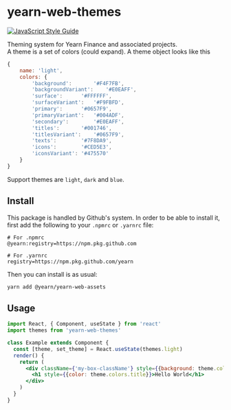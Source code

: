 # yearn-web-themes

[![JavaScript Style Guide](https://img.shields.io/badge/code_style-standard-brightgreen.svg)](https://standardjs.com)

Theming system for Yearn Finance and associated projects.  
A theme is a set of colors (could expand). A theme object looks like this
```js
{
	name: 'light',
	colors: {
		'background':		'#F4F7FB',
		'backgroundVariant':	'#E0EAFF',
		'surface':		'#FFFFFF',
		'surfaceVariant':	'#F9FBFD',
		'primary':		'#0657F9',
		'primaryVariant':	'#004ADF',
		'secondary':		'#E0EAFF',
		'titles':		'#001746',
		'titlesVariant':	'#0657F9',
		'texts':		'#7F8DA9',
		'icons':		'#CED5E3',
		'iconsVariant':	'#475570'
	}
}
```

Support themes are `light`, `dark` and `blue`.

## Install
This package is handled by Github's system. In order to be able to install it, first add the following to your `.npmrc` or `.yarnrc` file:
```
# For .npmrc
@yearn:registry=https://npm.pkg.github.com
```

```
# For .yarnrc
registry=https://npm.pkg.github.com/yearn
```

Then you can install is as usual:
```bash
yarn add @yearn/yearn-web-assets
```

## Usage

```jsx
import React, { Component, useState } from 'react'
import themes from 'yearn-web-themes'

class Example extends Component {
  const [theme, set_theme] = React.useState(themes.light)
  render() {
    return (
      <div className={'my-box-className'} style={{background: theme.colors.background}}>
        <h1 style={{color: theme.colors.title}}>Hello World</h1>
      </div>
    )
  }
}
```
